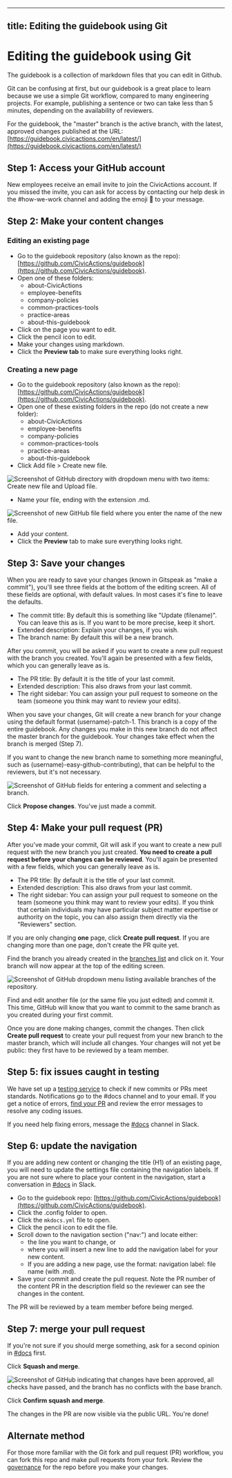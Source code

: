 ______________________________________________________________________

## title: Editing the guidebook using Git

# Editing the guidebook using Git

The guidebook is a collection of markdown files that you can edit in Github.

Git can be confusing at first, but our guidebook is a great place to learn because we use a simple Git workflow, compared to many engineering projects. For example, publishing a sentence or two can take less than 5 minutes, depending on the availability of reviewers.

For the guidebook, the "master" branch is the active branch, with the latest, approved changes published at the URL: [https://guidebook.civicactions.com/en/latest/](https://guidebook.civicactions.com/en/latest/)

## Step 1: Access your GitHub account

New employees receive an email invite to join the CivicActions account. If you missed the invite, you can ask for access by contacting our help desk in the #how-we-work channel and adding the emoji :ticket: to your message.

## Step 2: Make your content changes

### Editing an existing page

- Go to the guidebook repository (also known as the repo): [https://github.com/CivicActions/guidebook](https://github.com/CivicActions/guidebook).
- Open one of these folders:
    - about-CivicActions
    - employee-benefits
    - company-policies
    - common-practices-tools
    - practice-areas
    - about-this-guidebook
- Click on the page you want to edit.
- Click the pencil icon to edit.
- Make your changes using markdown.
- Click the **Preview tab** to make sure everything looks right.

### Creating a new page

- Go to the guidebook repository (also known as the repo): [https://github.com/CivicActions/guidebook](https://github.com/CivicActions/guidebook).
- Open one of these existing folders in the repo (do not create a new folder):
    - about-CivicActions
    - employee-benefits
    - company-policies
    - common-practices-tools
    - practice-areas
    - about-this-guidebook
- Click Add file > Create new file.

![Screenshot of GitHub directory with dropdown menu with two items: Create new file and Upload file.](../assets/images/1-Create-new-file.png)

- Name your file, ending with the extension .md.

![Screenshot of new GitHub file field where you enter the name of the new file.](../assets/images/2-Name-file.png)

- Add your content.
- Click the **Preview** tab to make sure everything looks right.

## Step 3: Save your changes

When you are ready to save your changes (known in Gitspeak as "make a commit"), you'll see three fields at the bottom of the editing screen. All of these fields are optional, with default values. In most cases it's fine to leave the defaults.

- The commit title: By default this is something like "Update (filename)". You can leave this as is. If you want to be more precise, keep it short.
- Extended description: Explain your changes, if you wish.
- The branch name: By default this will be a new branch.

After you commit, you will be asked if you want to create a new pull request with the branch you created. You'll again be presented with a few fields, which you can generally leave as is.

- The PR title: By default it is the title of your last commit.
- Extended description: This also draws from your last commit.
- The right sidebar: You can assign your pull request to someone on the team (someone you think may want to review your edits).

When you save your changes, Git will create a new branch for your change using the default format (username)-patch-1. This branch is a copy of the entire guidebook. Any changes you make in this new branch do not affect the master branch for the guidebook. Your changes take effect when the branch is merged (Step 7).

If you want to change the new branch name to something more meaningful, such as (username)-easy-github-contributing), that can be helpful to the reviewers, but it's not necessary.

![Screenshot of GitHub fields for entering a comment and selecting a branch.](../assets/images/3-Propose-changes.png)

Click **Propose changes**. You've just made a commit.

## Step 4: Make your pull request (PR)

After you've made your commit, Git will ask if you want to create a new pull request with the new branch you just created. **You need to create a pull request before your changes can be reviewed**. You'll again be presented with a few fields, which you can generally leave as is.

- The PR title: By default it is the title of your last commit.
- Extended description: This also draws from your last commit.
- The right sidebar: You can assign your pull request to someone on the team (someone you think may want to review your edits). If you think that certain individuals may have particular subject matter expertise or authority on the topic, you can also assign them directly via the "Reviewers" section.

If you are only changing **one** page, click **Create pull request**. If you are changing more than one page, don't create the PR quite yet.

Find the branch you already created in the [branches list](https://github.com/CivicActions/guidebook/branches) and click on it. Your branch will now appear at the top of the editing screen.

![Screenshot of GitHub dropdown menu listing available branches of the repository.](../assets/images/4-Find-branch.png)

Find and edit another file (or the same file you just edited) and commit it. This time, GitHub will know that you want to commit to the same branch as you created during your first commit.

Once you are done making changes, commit the changes. Then click **Create pull request** to create your pull request from your new branch to the master branch, which will include all changes. Your changes will not yet be public: they first have to be reviewed by a team member.

## Step 5: fix issues caught in testing

We have set up a [testing service](automatic-checking.md) to check if new commits or PRs meet standards. Notifications go to the #docs channel and to your email. If you get a notice of errors, [find your PR](https://github.com/CivicActions/guidebook/pulls) and review the error messages to resolve any coding issues.

If you need help fixing errors, message the [#docs](https://civicactions.slack.com/messages/docs/) channel in Slack.

## Step 6: update the navigation

If you are adding new content or changing the title (H1) of an existing page, you will need to update the settings file containing the navigation labels. If you are not sure where to place your content in the navigation, start a conversation in [#docs](https://civicactions.slack.com/messages/docs/) in Slack.

- Go to the guidebook repo: [https://github.com/CivicActions/guidebook](https://github.com/CivicActions/guidebook).
- Click the .config folder to open.
- Click the `mkdocs.yml` file to open.
- Click the pencil icon to edit the file.
- Scroll down to the navigation section ("nav:") and locate either:
    - the line you want to change, or
    - where you will insert a new line to add the navigation label for your new content.
    - If you are adding a new page, use the format: navigation label: file name (with .md).
- Save your commit and create the pull request. Note the PR number of the content PR in the description field so the reviewer can see the changes in the content.

The PR will be reviewed by a team member before being merged.

## Step 7: merge your pull request

If you're not sure if you should merge something, ask for a second opinion in [#docs](https://civicactions.slack.com/messages/docs/) first.

Click **Squash and merge**.

![Screenshot of GitHub indicating that changes have been approved, all checks have passed, and the branch has no conflicts with the base branch.](../assets/images/5-Squash-merge.png)

Click **Confirm squash and merge**.

The changes in the PR are now visible via the public URL. You're done!

## Alternate method

For those more familiar with the Git fork and pull request (PR) workflow, you can fork this repo and make pull requests from your fork. Review the [governance](guidebook-governance.md) for the repo before you make your changes.
